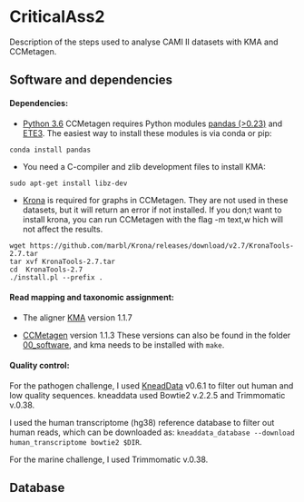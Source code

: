 # CriticalAss2
Description of the steps used to analyse CAMI II datasets with KMA and CCMetagen.


## Software and dependencies

#### Dependencies:

  * [Python 3.6](https://www.python.org/downloads/)
CCMetagen requires Python modules [pandas (>0.23)](https://pandas.pydata.org/) and [ETE3](http://etetoolkit.org/). The easiest way to install these modules is via conda or pip:

`conda install pandas`

  * You need a C-compiler and zlib development files to install KMA:

`sudo apt-get install libz-dev`


  * [Krona](https://github.com/marbl/Krona) is required for graphs in CCMetagen. They are not used in these datasets, but it will return an error if not installed. If you don;t want to install krona, you can run CCMetagen with the flag -m text,w hich will not affect the results.

```
wget https://github.com/marbl/Krona/releases/download/v2.7/KronaTools-2.7.tar
tar xvf KronaTools-2.7.tar 
cd  KronaTools-2.7
./install.pl --prefix . 
```

#### Read mapping and taxonomic assignment:

 * The aligner [KMA](https://bitbucket.org/genomicepidemiology/kma) version 1.1.7

 * [CCMetagen](https://github.com/vrmarcelino/CCMetagen) version 1.1.3
These versions can also be found in the folder [00_software](https://github.com/vrmarcelino/CriticalAss2/tree/master/00_software), and kma needs to be installed with `make`.


#### Quality control:

For the pathogen challenge, I used [KneadData](http://huttenhower.sph.harvard.edu/kneaddata) v0.6.1 to filter out human and low quality sequences.
kneaddata used Bowtie2 v.2.2.5 and Trimmomatic v.0.38.

I used the human transcriptome (hg38) reference database to filter out human reads, which can be downloaded as: `kneaddata_database --download human_transcriptome bowtie2 $DIR`. 

For the marine challenge, I used Trimmomatic v.0.38.



## Database



